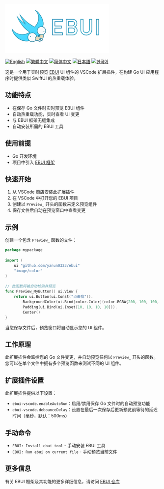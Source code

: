 <a href="."><img height="160" src="./images/cover.png"></a>

[![English](https://img.shields.io/badge/English-Click-yellow)](README.md)
[![繁體中文](https://img.shields.io/badge/繁體中文-點擊查看-orange)](README-tw.md)
[![简体中文](https://img.shields.io/badge/简体中文-点击查看-orange)](README-cn.md)
[![日本語](https://img.shields.io/badge/日本語-クリック-青)](README-ja.md)
[![한국어](https://img.shields.io/badge/한국어-클릭-yellow)](README-ko.md)

这是一个用于实时预览 [EBUI](https://github.com/yanun0323/ebui) UI 组件的 VSCode 扩展插件，在构建 Go UI 应用程序时提供类似 SwiftUI 的热重载体验。

## 功能特点

- 在保存 Go 文件时实时预览 EBUI 组件
- 自动热重载功能，实时查看 UI 变更
- 与 EBUI 框架无缝集成
- 自动安装所需的 EBUI 工具

## 使用前提

- Go 开发环境
- 项目中引入 [EBUI 框架](https://github.com/yanun0323/ebui)

## 快速开始

1. 从 VSCode 商店安装此扩展插件
2. 在 VSCode 中打开您的 EBUI 项目
3. 创建以 `Preview_` 开头的函数来定义预览组件
4. 保存文件后自动在预览窗口中查看变更

## 示例

创建一个包含 `Preview_` 函数的文件：

```go
package mypackage

import (
	ui "github.com/yanun0323/ebui"
	"image/color"
)

// 此函数将被自动检测并预览
func Preview_MyButton() ui.View {
	return ui.Button(ui.Const("点击我")).
		BackgroundColor(ui.Bind[color.Color](color.RGBA{200, 100, 100, 255})).
		Padding(ui.Bind(ui.Inset{10, 10, 10, 10})).
		Center()
}
```

当您保存文件后，预览窗口将自动显示您的 UI 组件。

## 工作原理

此扩展插件会监控您的 Go 文件变更，并自动预览任何以 `Preview_` 开头的函数。您可以在单个文件中拥有多个预览函数来测试不同的 UI 组件。

## 扩展插件设置

此扩展插件提供以下设置：

- `ebui-vscode.enableAutoRun`：启用/禁用保存 Go 文件时的自动预览功能
- `ebui-vscode.debounceDelay`：设置在最后一次保存后更新预览前等待的延迟时间（毫秒，默认：500ms）

## 手动命令

- `EBUI: Install ebui tool` - 手动安装 EBUI 工具
- `EBUI: Run ebui on current file` - 手动预览当前文件

## 更多信息

有关 EBUI 框架及其功能的更多详细信息，请访问 [EBUI 仓库](https://github.com/yanun0323/ebui)
